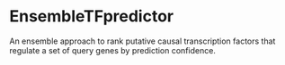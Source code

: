 # EnsembleTFpredictor
An ensemble approach to rank putative causal transcription factors that regulate a set of query genes by prediction confidence.
